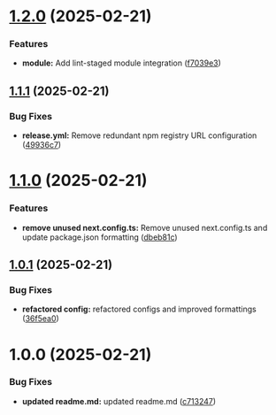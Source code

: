 # [1.2.0](https://github.com/ElsiKora/Setup-Wizard/compare/v1.1.1...v1.2.0) (2025-02-21)


### Features

* **module:** Add lint-staged module integration ([f7039e3](https://github.com/ElsiKora/Setup-Wizard/commit/f7039e300a52329dfce55c485e6e1604ef290215))

## [1.1.1](https://github.com/ElsiKora/Setup-Wizard/compare/v1.1.0...v1.1.1) (2025-02-21)

### Bug Fixes

- **release.yml:** Remove redundant npm registry URL configuration ([49936c7](https://github.com/ElsiKora/Setup-Wizard/commit/49936c789b7f773862efe694668ce877e0c4a224))

# [1.1.0](https://github.com/ElsiKora/Setup-Wizard/compare/v1.0.1...v1.1.0) (2025-02-21)

### Features

- **remove unused next.config.ts:** Remove unused next.config.ts and update package.json formatting ([dbeb81c](https://github.com/ElsiKora/Setup-Wizard/commit/dbeb81c1420c3ce88fd8345169882b0cf923baf3))

## [1.0.1](https://github.com/ElsiKora/Setup-Wizard/compare/v1.0.0...v1.0.1) (2025-02-21)

### Bug Fixes

- **refactored config:** refactored configs and improved formattings ([36f5ea0](https://github.com/ElsiKora/Setup-Wizard/commit/36f5ea0b38d9310dbd2bb1ccd0fb474808f4295e))

# 1.0.0 (2025-02-21)

### Bug Fixes

- **updated readme.md:** updated readme.md ([c713247](https://github.com/ElsiKora/Setup-Wizard/commit/c7132476568d97e10f81b3846b5076d9f4047735))
